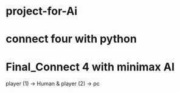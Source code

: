 # project-for-Ai
# connect four with python 
# Final_Connect 4 with minimax AI
 player (1) -> Human & player (2) -> pc

